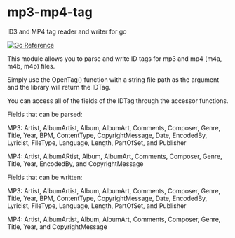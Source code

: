 # mp3-mp4-tag


ID3 and MP4 tag reader and writer for go


[![Go Reference](https://pkg.go.dev/badge/github.com/gcottom/mp3-mp4-tag.svg)](https://pkg.go.dev/github.com/gcottom/mp3-mp4-tag)


This module allows you to parse and write ID tags for mp3 and mp4 (m4a, m4b, m4p) files.

Simply use the OpenTag() function with a string file path as the argument and the library will return the IDTag.

You can access all of the fields of the IDTag through the accessor functions.


Fields that can be parsed:

MP3: Artist, AlbumArtist, Album, AlbumArt, Comments, Composer, Genre, Title, Year, BPM, ContentType, CopyrightMessage, Date, EncodedBy, Lyricist, FileType, Language, Length, PartOfSet, and Publisher

MP4: Artist, AlbumARtist, Album, AlbumArt, Comments, Composer, Genre, Title, Year, EncodedBy, and CopyrightMessage

Fields that can be written: 

MP3: Artist, AlbumArtist, Album, AlbumArt, Comments, Composer, Genre, Title, Year, BPM, ContentType, CopyrightMessage, Date, EncodedBy, Lyricist, FileType, Language, Length, PartOfSet, and Publisher

MP4: Artist, AlbumArtist, Album, AlbumArt, Comments, Composer, Genre, Title, Year, and CopyrightMessage
